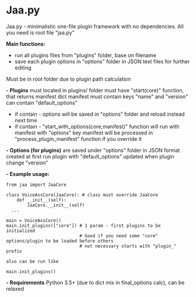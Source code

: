 # Jaa.py

Jaa.py - minimalistic one-file plugin framework with no dependencies.
All you need is root file "jaa.py"

**Main functions:**
- run all plugins files from "plugins" folder, base on filename
- save each plugin options in "options" folder in JSON text files for further editing

Must be in root folder due to plugin path calculation

**- Plugins**
must located in plugins/ folder
must have "start(core)" function, that returns manifest dict
manifest must contain keys "name" and "version"
can contain "default_options"
- if contain - options will be saved in "options" folder and reload instead next time
- if contain - "start_with_options(core,manifest)" function will run with manifest with "options" key
manifest will be processed in "process_plugin_manifest" function if you override it

**- Options (for plugins)**
are saved under "options" folder in JSON format
created at first run plugin with "default_options"
updated when plugin change "version"

**- Example usage:**
```
from jaa import JaaCore

class VoiceAssCore(JaaCore): # class must override JaaCore
    def __init__(self):
        JaaCore.__init__(self)
  ...

main = VoiceAssCore()
main.init_plugins(["core"]) # 1 param - first plugins to be initialized
                            # Good if you need some "core" options/plugin to be loaded before others
                            # not necessary starts with "plugin_" prefix

also can be run like

main.init_plugins()
```
**- Requirements**
Python 3.5+ (due to dict mix in final_options calc), can be relaxed

